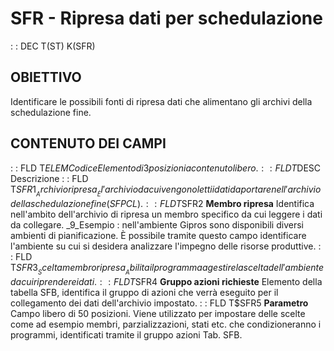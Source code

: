 # SFR - Ripresa dati per schedulazione
 :  : DEC T(ST) K(SFR)
## OBIETTIVO
Identificare le possibili fonti di ripresa dati che alimentano gli archivi della schedulazione fine.
## CONTENUTO DEI CAMPI
 :  : FLD T$ELEM Codice
Elemento di 3 posizioni a contenuto libero.
 :  : FLD T$DESC Descrizione
 :  : FLD T$SFR1 __Archivio ripresa__
È l'archivio da cui vengono letti i dati da portare nell'archivio della schedulazione fine (SFPCL).
 :  : FLD T$SFR2 __Membro ripresa__
Identifica nell'ambito dell'archivio di ripresa un membro specifico da cui leggere i dati da collegare.
_9_Esempio :  nell'ambiente Gipros sono disponibili diversi ambienti di pianificazione. È possibile tramite questo campo
identificare l'ambiente su cui si desidera analizzare l'impegno delle risorse produttive.
 :  : FLD T$SFR3 __Scelta membro ripresa__
Abilita il programma a gestire la scelta dell'ambiente da cui riprendere i dati.
 :  : FLD T$SFR4 __Gruppo azioni richieste__
Elemento della tabella SFB, identifica il gruppo di azioni che verrà eseguito per il collegamento dei dati dell'archivio impostato.
 :  : FLD T$SFR5 __Parametro__
Campo libero di 50 posizioni. Viene utilizzato per impostare delle scelte come ad esempio membri, parzializzazioni, stati etc. che condizioneranno i programmi, identificati tramite il gruppo azioni Tab. SFB.
